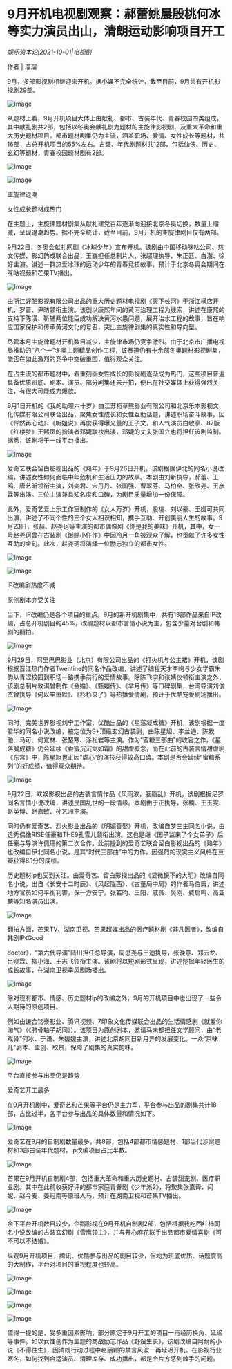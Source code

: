 # 9月开机电视剧观察：郝蕾姚晨殷桃何冰等实力演员出山，清朗运动影响项目开工

*娱乐资本论|2021-10-01|电视剧*

作者 | 溜溜

9月，多部影视剧相继迎来开机。据小娱不完全统计，截至目前，9月共有开机影视剧29部。

![Image](https://inews.gtimg.com/newsapp_bt/0/14030641390/641)

从题材上看，9月开机项目大体上由献礼、都市、古装年代、青春校园四类组成，其中献礼剧共2部，包括以冬奥会献礼剧为题材的主旋律影视剧、及重大革命和重大历史题材项目。都市题材剧集仍为主流，涵盖职场、爱情、女性成长等题材，共16部，占总开机项目的55%左右。古装、年代剧题材共12部，包括仙侠、历史、玄幻等题材，青春校园题材剧有2部。

![Image](https://inews.gtimg.com/newsapp_bt/0/14030641377/641)

![Image](https://inews.gtimg.com/newsapp_bt/0/14030641396/641)

主旋律退潮

女性成长题材成热门

在主题上，主旋律题材剧集从献礼建党百年逐渐向迎接北京冬奥切换，数量上缩减，呈现退潮趋势。据不完全统计，截至目前，9月开机的主旋律剧目仅有两部。

9月22日，冬奥会献礼网剧《冰球少年》宣布开机。该剧由中国移动咪咕公司、慈文传媒、影幻韵成联合出品，王巍担任总制片人，张超理执导，朱正廷、白澍、徐好主演。讲述一群热爱冰球的运动少年的青春竞技故事，预计于北京冬奥会期间在咪咕视频和芒果TV播出。

![Image](https://inews.gtimg.com/newsapp_bt/0/14030641401/641)

由浙江好酷影视有限公司出品的重大历史题材电视剧《天下长河》于浙江横店开机，罗晋、尹昉领衔主演。该剧以康熙年间的黄河治理工程为线索，讲述在康熙的支持下陈潢、靳辅两位能臣成功解决黄河水患问题，展开治水工程的故事，旨在响应国家保护和传承黄河文化的号召，突出主旋律剧集的真实性和导向型。

尽管本月主旋律题材开机数目减少，主旋律市场仍竞争激烈。由于北京市广播电视局推动的“八个一”冬奥主题精品创作工程，该赛道仍有十余部冬奥题材影视剧集，能否在如此激烈的竞争中突破重围，值得观众关注。

在占主流的都市题材中，着重刻画女性成长的影视剧逐渐成为热门，这些项目普遍具备优质班底、剧本、演员。部分剧集还未开拍，便已在社交媒体上获得强烈关注，有很大可能成为爆款。

9月1日开机的《我的助理六十岁》由江苏稻草熊影业有限公司和北京乐本影视文化传媒有限公司联合出品，聚焦女性成长和女性互助话题，讲述职场奋斗故事。因《怦然再心动》、《听姐说》再度获得曝光量的王子文，和人气演员白敬亭、87版《红楼梦》王熙凤的扮演者邓婕联袂出演，邓婕的丈夫张国立也将担任该剧监制。据悉，该剧将于一线平台播出。

![Image](https://inews.gtimg.com/newsapp_bt/0/14030641393/641)

爱奇艺联合留白影视出品的《熟年》于9月26日开机，该剧根据伊北的同名小说改编，讲述女性如何面临中年危机和生活压力的故事。本剧由刘新执导，郝蕾、王鸥、唐艺昕领衔主演，刘奕君、宋丹丹、张国强、曹翠芬、马柏全、张欣尧、王彦霖等出演。三位主演兼具知名度和口碑，为剧目质量增加一份保障。

此外，爱奇艺爱上乐工作室制作的《女人万岁》开机，殷桃、刘以豪、王媛可共同出演，讲述了不同个性的三个女人相识相知，携手互助、开创美丽人生的故事。9月23日，张赫、赵尧珂等主演的都市偶像剧《你是我的美味》开机，其中，女一号赵尧珂曾在古装剧《御赐小仵作》中因冷月一角被观众了解，也贡献了许多女性互助的金句。此次，赵尧珂将演绎一位励志独立的都市女性。

![Image](https://inews.gtimg.com/newsapp_bt/0/14030641375/641)

![Image](https://inews.gtimg.com/newsapp_bt/0/14030641395/641)

IP改编剧热度不减

原创剧本亦受关注

当下，IP改编仍是各个项目的重点。9月的新开机剧集中，共有13部作品来自IP改编，占总开机剧目的45%，改编题材以都市言情小说为主，包含少量对台剧和韩剧的翻拍。

![Image](https://inews.gtimg.com/newsapp_bt/0/14030641403/641)

9月29日，阿里巴巴影业（北京）有限公司出品的《打火机与公主裙》开机，该剧根据晋江热门作者Twentine的同名作品改编，讲述了编程天才李峋与少女学霸朱韵从青涩校园到职场一路携手前行的爱情故事。除陈飞宇和张婧仪领衔主演之外，该剧总制片敦淇曾制作《金婚》、《甄嬛传》、《芈月传》等口碑剧集，台湾导演刘俊杰曾执导《何以笙箫默》、《杉杉来了》等热播爱情剧，预计于优酷宠爱剧场播出。

![Image](https://inews.gtimg.com/newsapp_bt/0/14030641383/641)

同时，完美世界影视刘宁工作室、优酷出品的《星落凝成糖》开机，该剧根据一度君华的同名小说改编，被定位为S+顶级玄幻古装剧，由陈星旭、李兰迪、陈牧驰、马可、何宣林、张楚寒、涂松岩等主演。作为“蜜糖三部曲”的收官之作，《星落凝成糖》仍会延续《香蜜沉沉烬如霜》的甜虐概念，而在此前的古装言情甜虐剧《东宫》中，陈星旭也正因“虐心”的演技获得较高口碑。本剧是否会延续“蜜糖系列”的好成绩，值得观众期待。

![Image](https://inews.gtimg.com/newsapp_bt/0/14030641405/641)

9月22日，欢娱影视出品的古装言情作品《风雨浓，胭脂乱》开机，该剧根据尼罗同名言情小说改编，讲述民国乱世的一段情缘。本剧由于正执导，张楠、王玉雯、赵英博、赵嘉敏、孙艺洲主演。

同时仍有爱奇艺、烈火影业出品的《明媚善娶》开机，改编自梦三生同名小说，由选秀偶像RISE任豪和THE9孔雪儿领衔出演。这也是继《国子监来了个女弟子》后任豪与导演许佩珊的第二次合作。此前提到的爱奇艺联合留白影视出品的《熟年》也改编自伊北同名小说，是其“时代三部曲”中的力作，因强烈的现实主义风格在豆瓣获得8.1分的成绩。

历史题材ip也受到关注。由爱奇艺、留白影视出品的《显微镜下的大明》改编自同名小说，出自《长安十二时辰》、《风起陇西》、《古董局中局》的作者马伯庸，讲述地方官员如何平衡利害，保一方安宁。张若昀、王阳、戚薇、吴刚、费启鸣、高亚麟等知名演员出演。

![Image](https://inews.gtimg.com/newsapp_bt/0/14030641400/641)

翻拍方面，芒果TV、湖南卫视、芒果超媒出品的医疗题材剧《非凡医者》，改编自韩剧IP《Good 

doctor》，“第六代导演”陆川担任总导演，周思尧与王迪执导，张晚意、郑云龙、吕晓霖、柳小海、王志飞领衔主演。该剧将以短剧形式呈现，讲述挖掘年轻医生的成长故事，在湖南卫视季风剧场播出。

![Image](https://inews.gtimg.com/newsapp_bt/0/14030641399/641)

除对现有都市、情感、历史题材ip的改编之外，9月的开机项目中也出现了一些令人期待的原创项目。

例如由谦合铭泰影业、腾讯视频、7印象文化传媒联合出品的生活情感剧《就爱你淘气》（《胯骨轴子胡同》）。该项目为原创剧本，邀请马未都担任文学顾问，由“老戏骨”何冰、于谦、朱媛媛主演，讲述北京胡同日新月异的发展变化。一众“京味儿”剧本、主创、取景，保障了剧集的真实韵味。

![Image](https://inews.gtimg.com/newsapp_bt/0/14030641398/641)

平台直接参与出品仍是趋势

爱奇艺开工最多

在9月开机剧中，爱奇艺和芒果等平台仍是主力军，平台参与出品的剧集共计18部，占比过半，各平台参与出品的具体数量和情况如下。

![Image](https://inews.gtimg.com/newsapp_bt/0/14030641386/641)

爱奇艺在9月的自制剧数量最多，共8部，包括4部都市情感题材、1部当代涉案题材和3部古装年代题材，ip改编项目占比半数。

![Image](https://inews.gtimg.com/newsapp_bt/0/14030641378/641)

芒果在9月开机自制剧4部，包括重大革命和重大历史题材、古装甜宠剧、医疗职业剧。其中在此前收获好评的都市家庭青春剧《少年派2》，将聚集张嘉译、闫妮、赵今麦、姜冠南等原班人马，预计在湖南卫视和芒果TV播出。

![Image](https://inews.gtimg.com/newsapp_bt/0/14030641384/641)

余下平台开机数目较少，企鹅影视在9月开机自制剧2部，包括根据我吃西红柿同名小说改编的古装玄幻剧《雪鹰领主》，并与开心麻花联手出品都市爱情喜剧《可不可以不结婚》。

纵观9月开机项目，腾讯、优酷参与出品的剧目较少，但均为班底优质、话题度高的大制作，平台对项目的重视程度也较高。

![Image](https://inews.gtimg.com/newsapp_bt/0/14030641387/641)

![Image](https://inews.gtimg.com/newsapp_bt/0/14030641379/641)

![Image](https://inews.gtimg.com/newsapp_bt/0/14030641385/641)

![Image](https://inews.gtimg.com/newsapp_bt/0/14030641388/641)

值得一提的是，受多重因素影响，部分原定于9月开工的项目一再经历换角、延迟等事件。如以女性创作为主题的商战励志作品《野蛮生长》，该剧改编自阿耐的小说《不得往生》，因清朗行动过程中赵丽颖的禁言风波一再延迟开机。在影视行业寒冬，如何找到合适演员、清理库存、成功播出，都是令片方感到棘手的问题。


